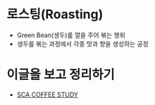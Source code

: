 # 로스팅(Roasting)
- Green Bean(생두)를 열을 주어 볶는 행위
- 생두를 볶는 과정에서 각종 맛과 향을 생성하는 공정

# 이글을 보고 정리하기 
- [SCA COFFEE STUDY](https://flora-coffeeacademy.tistory.com/)
